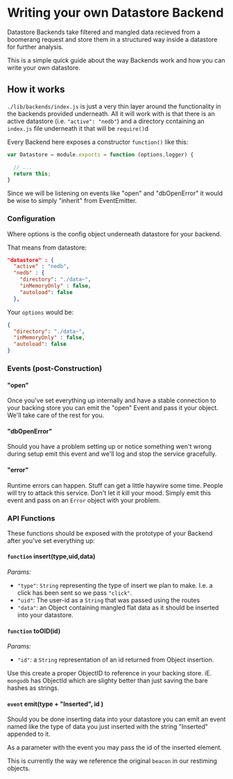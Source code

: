 # Writing your own Datastore Backend

Datastore Backends take filtered and mangled data recieved from a boomerang
request and store them in a structured way inside a datastore for further
analysis.

This is a simple quick guide about the way Backends work and how you can
write your own datastore.

## How it works

`./lib/backends/index.js` is just a very thin layer around the functionality
in the backends provided underneath. All it will work with is that there is
an active datastore (i.e. `"active": "nedb"`) and a directory ccntaining an
`index.js` file underneath it that will be `require()`d

Every Backend here exposes a constructor `function()` like this:

```javascript
var Datastore = module.exports = function (options,logger) {

  // ...
  return this;
}
```

Since we will be listening on events like "open" and "dbOpenError" it would be
wise to simply "inherit" from EventEmitter.

### Configuration

Where options is the config object underneath datastore for your backend.

That means from datastore:

```json
"datastore" : {
  "active" : "nedb",
  "nedb" : {
    "directory": "./data~",
	"inMemoryOnly" : false,
	"autoload": false
  },

```

Your `options` would be:

```json
{
  "directory": "./data~",
  "inMemoryOnly" : false,
  "autoload": false
}

```
### Events (post-Construction)

#### "open"

Once you've set everything up internally and have a stable connection to your
backing store you can emit the "open" Event and pass it your object. We'll
take care of the rest for you.

#### "dbOpenError"

Should you have a problem setting up or notice something wen't wrong during setup
emit this event and we'll log and stop the service gracefully.

#### "error"

Runtime errors can happen. Stuff can get a little haywire some time. People will
try to attack this service. Don't let it kill your mood. Simply emit this event
and pass on an `Error` object with your problem.

### API Functions

These functions should be exposed with the prototype of your Backend after you've
set everything up:

#### `function` insert(type,uid,data)

_Params:_
 - `"type"`: `String` representing the type of insert we plan to make. I.e. a click
    has been sent so we pass `"click"`.
 - `"uid"`: The user-id as a `String` that was passed using the routes
 - `"data"`: an Object containing mangled flat data as it should be inserted into
   your datastore.

#### `function` toOID(id)

_Params:_
 - `"id"`: a `String` representation of an id returned from Object insertion.

Use this create a proper ObjectID to reference in your backing store. iE. `mongodb`
has ObjectId which are slighty better than just saving the bare hashes as strings.


#### `event` emit(type + "Inserted", id )

Should you be done inserting data into your datastore you can emit an event named
like the type of data you just inserted with the string "Inserted" appended to it.

As a parameter with the event you may pass the id of the inserted element.

This is currently the way we reference the original `beacon` in our restiming objects.

